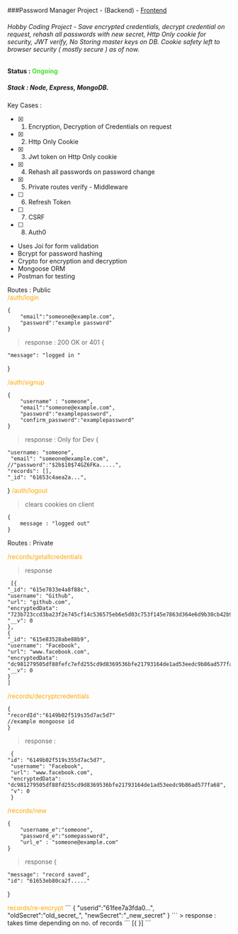 ###Password Manager Project - (Backend) - [Frontend](https://github.com/ArunAaryan/PasswordManagerReact)

###### Hobby Coding Project - Save encrypted credentials, decrypt credential on request, rehash all passwords with new secret, Http Only cookie for security, JWT verify, No Storing master keys on DB. Cookie safety left to browser security ( mostly secure ) as of now.

#### Status : <font color = "#4ADD2F"> Ongoing </font>

##### Stack : Node, Express, MongoDB.

Key Cases :

- [x] 1. Encryption, Decryption of Credentials on request
- [x] 2. Http Only Cookie
- [x] 3. Jwt token on Http Only cookie
- [x] 4. Rehash all passwords on password change
- [x] 5. Private routes verify - Middleware
- [ ] 6. Refresh Token
- [ ] 7. CSRF
- [ ] 8. Auth0
     <br/>
- Uses Joi for form validation
- Bcrypt for password hashing
- Crypto for encryption and decryption
- Mongoose ORM
- Postman for testing

Routes : Public  
<font color = "orange" > /auth/login </font>

```
{
    "email":"someone@example.com",
    "password":"example password"
}
```

> response :
> 200 OK or 401
> {

    "message": "logged in "

}

<font color = "orange" > /auth/signup </font>

```
{
    "username" : "someone",
    "email":"someone@example.com",
    "password":"examplepassword",
    "confirm_password":"examplepassword"
}
```

> response : Only for Dev
> {

    "username: "someone",
     "email": "someone@example.com",
    //"password":"$2b$10$74GZ6FKa.....",
    "records": [],
    "_id": "61653c4aea2a...",

}
<font color = "orange">
/auth/logout
</font>

> clears cookies on client

```
{
    message : "logged out"
}
```

Routes : Private

<font color = "orange" >/records/getallcredentials</font>

> response

```
 [{
"_id": "615e7833e4a8f88c",
"username": "Github",
"url": "github.com",
"encryptedData": "723b723ccd3ba23f2e745cf14c536575eb6e5d03c753f145e7863d364e6d9b30cb42b9484c4787b379fdcfbc38bd1830d2940a4e35e",
"__v": 0
},
{
"_id": "615e83528abe88b9",
"username": "Facebook",
"url": "www.facebook.com",
"encryptedData": "dc981279505df88fefc7efd255cd9d8369536bfe21793164de1ad53eedc9b86ad577fa68",
"__v": 0
}
]
```

<font color = "orange" >/records/decryptcredentials</font>

```
{
"recordId":"6149b02f519s35d7ac5d7"
//example mongoose id
}
```

> response :

```
 {
"id": "6149b02f519s355d7ac5d7",
 "username": "Facebook",
 "url": "www.facebook.com",
 "encryptedData": "dc981279505df88fd255cd9d8369536bfe21793164de1ad53eedc9b86ad577fa68",
 "v": 0
 }
```

<font color = "orange">
/records/new
</font>

```
{
    "username_e":"someone",
    "password_e":"somepassword",
    "url_e" : "someone@example.com"
}
```

> response
> {

    "message": "record saved",
    "id": "61653eb80ca2f....."

}

<font color = "orange">
records/re-encrypt
</font>
```
{
    "userid":"61fee7a3fda0...",
    "oldSecret":"old_secret_",
    "newSecret":"_new_secret"
}
```
> response : takes time depending on no. of records
```
[{
 <updated records...>
}]
```
